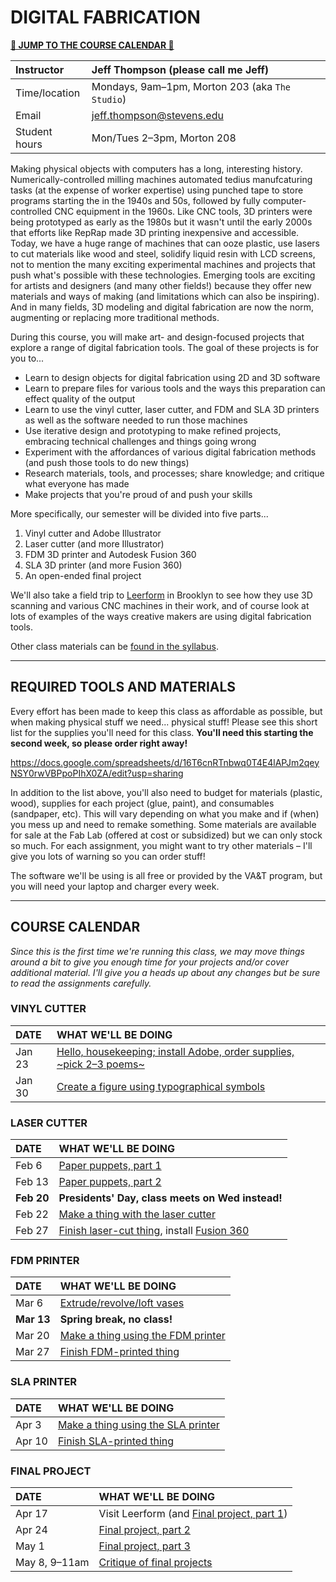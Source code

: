 # DIGITAL FABRICATION

**[🔻 JUMP TO THE COURSE CALENDAR 🔻](#course-calendar)**

| Instructor    | Jeff Thompson (please call me Jeff) |
| :------------ | :--- |
| Time/location | Mondays, 9am–1pm, Morton 203 (aka `The Studio`) |
| Email         | jeff.thompson@stevens.edu |
| Student hours | Mon/Tues 2–3pm, Morton 208 |

Making physical objects with computers has a long, interesting history. Numerically-controlled milling machines automated tedius manufcaturing tasks (at the expense of worker expertise) using punched tape to store programs starting the in the 1940s and 50s, followed by fully computer-controlled CNC equipment in the 1960s. Like CNC tools, 3D printers were being prototyped as early as the 1980s but it wasn't until the early 2000s that efforts like RepRap made 3D printing inexpensive and accessible. Today, we have a huge range of machines that can ooze plastic, use lasers to cut materials like wood and steel, solidify liquid resin with LCD screens, not to mention the many exciting experimental machines and projects that push what's possible with these technologies. Emerging tools are exciting for artists and designers (and many other fields!) because they offer new materials and ways of making (and limitations which can also be inspiring). And in many fields, 3D modeling and digital fabrication are now the norm, augmenting or replacing more traditional methods.

During this course, you will make art- and design-focused projects that explore a range of digital fabrication tools. The goal of these projects is for you to...  

+ Learn to design objects for digital fabrication using 2D and 3D software
+ Learn to prepare files for various tools and the ways this preparation can effect quality of the output
+ Learn to use the vinyl cutter, laser cutter, and FDM and SLA 3D printers as well as the software needed to run those machines
+ Use iterative design and prototyping to make refined projects, embracing technical challenges and things going wrong
+ Experiment with the affordances of various digital fabrication methods (and push those tools to do new things)
+ Research materials, tools, and processes; share knowledge; and critique what everyone has made
+ Make projects that you're proud of and push your skills

More specifically, our semester will be divided into five parts...

1. Vinyl cutter and Adobe Illustrator
2. Laser cutter (and more Illustrator)
3. FDM 3D printer and Autodesk Fusion 360
4. SLA 3D printer (and more Fusion 360)
5. An open-ended final project

We'll also take a field trip to [Leerform](https://www.leerform.com/) in Brooklyn to see how they use 3D scanning and various CNC machines in their work, and of course look at lots of examples of the ways creative makers are using digital fabrication tools.

Other class materials can be [found in the syllabus](Syllabus.md).

- - -

## REQUIRED TOOLS AND MATERIALS
Every effort has been made to keep this class as affordable as possible, but when making physical stuff we need... physical stuff! Please see this short list for the supplies you'll need for this class. **You'll need this starting the second week, so please order right away!**

https://docs.google.com/spreadsheets/d/16T6cnRTnbwq0T4E4lAPJm2qeyNSY0rwVBPpoPIhX0ZA/edit?usp=sharing

In addition to the list above, you'll also need to budget for materials (plastic, wood), supplies for each project (glue, paint), and consumables (sandpaper, etc). This will vary depending on what you make and if (when) you mess up and need to remake something. Some materials are available for sale at the Fab Lab (offered at cost or subsidized) but we can only stock so much. For each assignment, you might want to try other materials – I'll give you lots of warning so you can order stuff!

The software we'll be using is all free or provided by the VA&T program, but you will need your laptop and charger every week.

- - -

## COURSE CALENDAR  
*Since this is the first time we're running this class, we may move things around a bit to give you enough time for your projects and/or cover additional material. I'll give you a heads up about any changes but be sure to read the assignments carefully.*

### VINYL CUTTER
| DATE       | WHAT WE'LL BE DOING |
| :--------- | :----- |
| Jan 23     | [Hello, housekeeping; install Adobe, order supplies, ~pick 2–3 poems~](Week01-Hello) |
| Jan 30     | [Create a figure using typographical symbols](Week02-VinylCutFigure) |

### LASER CUTTER  
| DATE       | WHAT WE'LL BE DOING |
| :--------- | :----- |
| Feb 6      | [Paper puppets, part 1](Week03-LasercutPuppet) |
| Feb 13     | [Paper puppets, part 2](Week03-LasercutPuppet) |
| **Feb 20** | **Presidents' Day, class meets on Wed instead!** |
| Feb 22     | [Make a thing with the laser cutter](Week05-MakeAThingWithTheLaserCutter) |
| Feb 27     | [Finish laser-cut thing](Week05-MakeAThingWithTheLaserCutter), install [Fusion 360](https://www.autodesk.com/products/fusion-360/education) |

### FDM PRINTER  
| DATE       | WHAT WE'LL BE DOING |
| :--------- | :----- |
| Mar 6      | [Extrude/revolve/loft vases](Week08-ExtrudeRevolveLoft) |
| **Mar 13** | **Spring break, no class!** |
| Mar 20     | [Make a thing using the FDM printer](Week09-MakeAnFDMPrintedThing) |
| Mar 27     | [Finish FDM-printed thing](Week09-MakeAnFDMPrintedThing) |

### SLA PRINTER  
| DATE       | WHAT WE'LL BE DOING |
| :--------- | :----- |
| Apr 3      | [Make a thing using the SLA printer](Week11-MakeAResinPrintedThing) |
| Apr 10     | [Finish SLA-printed thing](Week11-MakeAResinPrintedThing) |

### FINAL PROJECT  
| DATE       | WHAT WE'LL BE DOING |
| :--------- | :----- |
| Apr 17     | Visit Leerform (and [Final project, part 1](Week13-FinalProject)) |
| Apr 24     | [Final project, part 2](Week13-FinalProject) |
| May 1      | [Final project, part 3](Week13-FinalProject) |
| May 8, 9–11am | [Critique of final projects](Week13-FinalProject) |

